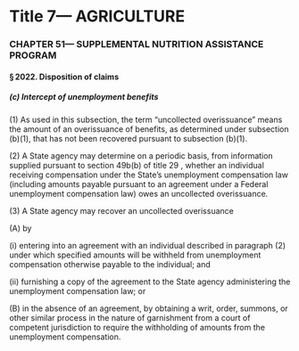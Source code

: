 
# Title 7— AGRICULTURE
### CHAPTER 51— SUPPLEMENTAL NUTRITION ASSISTANCE PROGRAM
#### § 2022. Disposition of claims
##### (c) Intercept of unemployment benefits

(1) As used in this subsection, the term “uncollected overissuance” means the amount of an overissuance of benefits, as determined under subsection (b)(1), that has not been recovered pursuant to subsection (b)(1).

(2) A State agency may determine on a periodic basis, from information supplied pursuant to section 49b(b) of title 29 , whether an individual receiving compensation under the State’s unemployment compensation law (including amounts payable pursuant to an agreement under a Federal unemployment compensation law) owes an uncollected overissuance.

(3) A State agency may recover an uncollected overissuance

(A) by

(i) entering into an agreement with an individual described in paragraph (2) under which specified amounts will be withheld from unemployment compensation otherwise payable to the individual; and

(ii) furnishing a copy of the agreement to the State agency administering the unemployment compensation law; or

(B) in the absence of an agreement, by obtaining a writ, order, summons, or other similar process in the nature of garnishment from a court of competent jurisdiction to require the withholding of amounts from the unemployment compensation.
